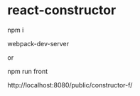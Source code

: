 # react-constructor

npm i

webpack-dev-server

or

npm run front

http://localhost:8080/public/constructor-f/
